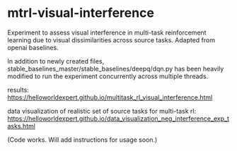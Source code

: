# mtrl-visual-interference
Experiment to assess visual interference in multi-task reinforcement learning due to visual dissimilarities across source tasks. Adapted from openai baselines. 

In addition to newly created files, stable_baselines_master/stable_baselines/deepq/dqn.py has been heavily modified to run the experiment concurrently across multiple threads.

results: https://helloworldexpert.github.io/multitask_rl_visual_interference.html

data visualization of realistic set of source tasks for multi-task rl: https://helloworldexpert.github.io/data_visualization_neg_interference_exp_tasks.html

(Code works. Will add instructions for usage soon.) 
